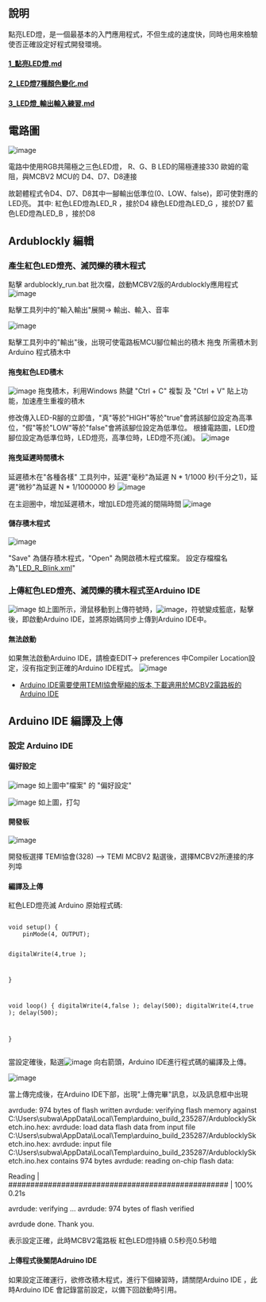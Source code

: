 
## 說明

點亮LED燈，是一個最基本的入門應用程式，不但生成的速度快，同時也用來檢驗使否正確設定好程式開發環境。

#### <a href="1_點亮LED燈.md">1_點亮LED燈.md</a>

#### <a href="2_LED燈7種顏色變化.md">2_LED燈7種顏色變化.md</a>

#### <a href="3_LED燈_輸出輸入練習.md">3_LED燈_輸出輸入練習.md</a>

## 電路圖

![image](image/led_01.png)

電路中使用RGB共陽極之三色LED燈，
R、G、B LED的陽極連接330 歐姆的電阻，與MCBV2 MCU的 D4、D7、D8連接

故韌體程式令D4、D7、D8其中一腳輸出低準位(0、LOW、false)，即可使對應的LED亮。
其中:
紅色LED燈為LED_R ，接於D4
綠色LED燈為LED_G ，接於D7
藍色LED燈為LED_B ，接於D8

## Ardublockly 編輯

### 產生紅色LED燈亮、滅閃爍的積木程式

點擊 ardublockly_run.bat 批次檔，啟動MCBV2版的Ardublockly應用程式
![image](image/ardublockly01.png)

點擊工具列中的"輸入輸出"展開-> 輸出、輸入、音率

![image](image/ardublockly02.png)

點擊工具列中的"輸出"後，出現可使電路板MCU腳位輸出的積木
拖曳 所需積木到Arduino 程式積木中

#### 拖曳紅色LED積木

![image](image/ardublockly03.png)
拖曳積木，利用Windows 熱鍵 "Ctrl + C" 複製 及 "Ctrl + V" 貼上功能，加速產生重複的積木

修改傳入LED-R腳的立即值，"真"等於"HIGH"等於"true"會將該腳位設定為高準位，"假"等於"LOW"等於"false"會將該腳位設定為低準位。 根據電路圖，LED燈腳位設定為低準位時，LED燈亮，高準位時，LED燈不亮(滅)。
![image](image/image-3.png)

#### 拖曳延遲時間積木

延遲積木在"各種各樣" 工具列中，延遲"毫秒"為延遲 N * 1/1000 秒(千分之1)，延遲"微秒"為延遲 N * 1/1000000 秒
![image](image/image-4.png)

在主迴圈中，增加延遲積木，增加LED燈亮滅的間隔時間
![image](image/image-5.png)

#### 儲存積木程式

![image](image/image-6.png)

"Save" 為儲存積木程式，"Open" 為開啟積木程式檔案。
設定存檔檔名為"<a href="LED_R_Blink.xml">LED_R_Blink.xml</a>"

### 上傳紅色LED燈亮、滅閃爍的積木程式至Arduino IDE

![image](image/image-7.png)
如上圖所示，滑鼠移動到上傳符號時，![image](image/image-8.png)，符號變成籃底，點擊後，即啟動Arduino IDE，並將原始碼同步上傳到Arduino IDE中。

#### 無法啟動

如果無法啟動Arduino IDE，請檢查EDIT-> preferences 中Compiler Location設定，沒有指定到正確的Arduino IDE程式。
![image](image/image-9.png)

* <a href="https://drive.google.com/file/d/1gBT4O8TjW2iJ1k9kBNFgxLv_6CsR1o17/view?usp=drive_link">Arduino IDE需要使用TEMI協會壓縮的版本,下載適用於MCBV2電路板的Arduino IDE </a>


## Arduino IDE 編譯及上傳

### 設定 Arduino IDE

#### 偏好設定

![image](image/image-10.png)
如上圖中"檔案" 的 "偏好設定"

![image](image/image-11.png)
如上圖，打勾

#### 開發板

![image](image/image-12.png)

開發板選擇 TEMI協會(328) --> TEMI MCBV2
點選後，選擇MCBV2所連接的序列埠

#### 編譯及上傳

<p>紅色LED燈亮滅 Arduino 原始程式碼:</p>
<pre><code>
void setup() {
  	pinMode(4, OUTPUT);

  digitalWrite(4,true );

}

void loop() {
  digitalWrite(4,false );
  delay(500);
  digitalWrite(4,true );
  delay(500);

}
</code></pre>
當設定確後，點選![image](image/image-13.png) 向右箭頭，Arduino IDE進行程式碼的編譯及上傳。

![image](image/image-14.png)

當上傳完成後，在Arduino IDE下部，出現"上傳完畢"訊息，以及訊息框中出現

avrdude: 974 bytes of flash written
avrdude: verifying flash memory against C:\Users\subwa\AppData\Local\Temp\arduino_build_235287/ArdublocklySketch.ino.hex:
avrdude: load data flash data from input file C:\Users\subwa\AppData\Local\Temp\arduino_build_235287/ArdublocklySketch.ino.hex:
avrdude: input file C:\Users\subwa\AppData\Local\Temp\arduino_build_235287/ArdublocklySketch.ino.hex contains 974 bytes
avrdude: reading on-chip flash data:

Reading | ################################################## | 100% 0.21s

avrdude: verifying ...
avrdude: 974 bytes of flash verified

avrdude done.  Thank you.


表示設定正確，此時MCBV2電路板 紅色LED燈持續 0.5秒亮0.5秒暗

#### 上傳程式後關閉Adruino IDE

如果設定正確運行，欲修改積木程式，進行下個練習時，請關閉Arduino IDE ，此時Arduino IDE 會記錄當前設定，以備下回啟動時引用。

